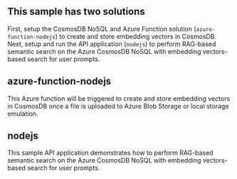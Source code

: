
## This sample has two solutions
First, setup the CosmosDB NoSQL and Azure Function solution (`azure-function-nodejs`) to create and store embedding vectors in CosmosDB. Next, setup and run the API application (`nodejs`) to perform RAG-based semantic search on the Azure CosmosDB NoSQL with embedding vectors-based search for user prompts.

## azure-function-nodejs
This Azure function will be triggered to create and store embedding vectors in CosmosDB once a file is uploaded to Azure Blob Storage or local storage emulation.

## nodejs
This sample API application demonstrates how to perform RAG-based semantic search on the Azure CosmosDB NoSQL with embedding vectors-based search for user prompts.